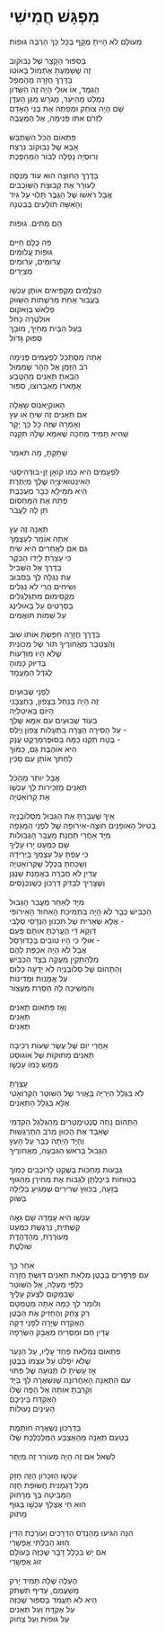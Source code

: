 # מִפְגָּשׁ חֲמִישִׁי

מֵעוֹלָם לֹא הָיִיתָ מֻקָּף בְּכָל כָּךְ הַרְבֵּה גּוּפוֹת\
\
בַּסִּפּוּר הַקָּצָר שֶׁל נַבּוּקוֹב\
זֶה שֶׁשָּׁמַעְתָּ אֶתְמוֹל בָּאוֹטוֹ\
בַּדֶּרֶךְ חֲזָרָה מֵהַמַּפָּל\
הַגַּמָּד, אוֹ אוּלַי הָיָה זֶה הַשֵּׁדוֹן\
נִמְלַט מֵהַיַּעַר, מְגֹרָשׁ מִגַּן הָעֵדֶן\
שָׁם הָיָה צוֹחֵק וּמְפַתֶּה אֶת בְּנֵי הָאָדָם\
לִזְרֹם אִתּוֹ פְּנִימָה, אֶל הַמַּעֲבֶה\
\
פִּתְאוֹם הַכֹּל הִשְׁתַּבֵּשׁ\
אַבָּא שֶׁל נַבּוּקוֹב נִרְצַח\
וְרוּסְיָה נָפְלָה לְבוֹר הַמְּהַפֶּכֶת\
\
בַּדֶּרֶךְ הַחוּצָה הוּא עוֹד מְנַסֶּה\
לְעוֹרֵר אֶת קְבוּצַת הַשּׁוֹכְבִים\
אֲבָל רֹאשׁוֹ שֶׁל הַגֶּבֶר תָּלוּי עַל גִּיד\
וְהָאִשָּׁה תּוֹלָעִים בְּבִטְנָהּ\
\
הֵם מֵתִים. גּוּפוֹת\
\
פֹּה כֻּלָּם חַיִּים\
גּוּפוֹת עֲלוּמִים\
עֲרוּמִים, עֵרוּמִים\
מְצֻיָּרִים\
\
הַצַּלָּמִים מַקְפִּיאִים אוֹתָן עַכְשָׁו\
בַּעֲבוּר אַחַת מֵרִשְׁתוֹת הַשִּׁוּוּק\
פְלֵאשׁ בְּוָאקוּם\
אוּלְטְרָה כָּחֹל\
בַּעַל הַבַּיִת מְחַיֵּךְ, מוּבָךְ\
סִפּוּק גָּדוֹל\
\
אַתָּה מִסְתַּכֵּל לִפְעָמִים פְּנִימָה\
רֹב הַזְּמַן אֶל הָהָר שֶׁמִּמּוּל\
הֵבֵאתָ תְּאֵנִים מֵהַטֶּבַע\
אָמָארוֹ מְאַבְרוּצוֹ, סִפּוּר\
\
הָאוֹקְיָאנוֹס שָׁאֲלָה\
אִם תְּאֵנִים זֶה שִׂיחַ אוֹ עֵץ\
וְאָמְרָה שֶׁזֶּה כָּל כָּךְ יָקָר\
שֶׁהִיא תָּמִיד מְחַכָּה שֶׁאִמָּא שֶׁלָּהּ תִּקְנֶה\
\
שָׁתַקְתָּ, מָה תֹּאמַר\
\
לִפְעָמִים הִיא כְּמוֹ קוֹאָן זֵן-בּוּדְהִיסְטִי\
הָאִינְטוּאִיצְיָה שֶׁלְּךָ מְיֻתֶּרֶת\
הִיא מִמֵּילָא כְּבָר מְעֻכֶּבֶת\
פְּתַח אֶת הַמַּחְסוֹם\
תֵּן לָהּ לַעֲבֹר\
\
תְּאֵנָה זֶה עֵץ\
אַתָּה אוֹמֵר לְעַצְמְךָ\
גַּם אִם לַאֲחֵרִים הִיא שִׂיחַ\
כִּי עָצַרְתְּ לְיָדוֹ הַבֹּקֶר\
בַּדֶּרֶךְ אֶל הַשְּׁבִיל\
עֵת נִגְלָה לְךָ בַּסִּבּוּב\
וְשִׂיחִים הֲרֵי לֹא נִגְלִים\
מַקְסִימוּם מִתְגַּלְגְּלִים\
בַּסְּרָטִים עַל בָּאוּלִינְג\
עַל שֵׁמוֹת תּוֹאֲמִים\
\
בַּדֶּרֶךְ חֲזָרָה חִפַּשְׂתָּ אוֹתוֹ שׁוּב\
וְהִצְטַבֵּר מֵאֲחוֹרֶיךָ תּוֹר שֶׁל מְכוֹנִית\
שֶׁלֹּא הָיוּ מוּדָעוֹת\
בְּדִיּוּק כָּמוֹהָ\
לְגֹדֶל הַמַּעֲמָד\
\
לִפְנֵי שְׁבוּעַיִם\
זֶה הָיָה בְּנַחַל בַּצָּפוֹן, בַּחַצְּבָּנִי\
הַיּוֹם בְּאִיטַלְיָה\
בְּעוֹד שְׁבוּעַיִם עִם אִמָּא שֶׁלְּךָ\
עַל הַסִּירָה הַצָּרָה בִּתְעָלוֹת צְפוֹן וֵיְלְס -\
בֶּטַח תִּקְנוּ כַּמָּה בְּסוּפֶּרְמַרְקֶט עֲנָק -\
הִיא אוֹהֶבֶת גַּם, כָּמוֹךָ\
לַחְתֹּךְ אוֹתָן עִם סַכִּין\
\
אֲבָל יוֹתֵר מֵהַכֹּל\
תְּאֵנִים מַזְכִּירוֹת לְךָ עַכְשָׁו\
אֶת קְרוֹאַטְיָה\
\
אֵיךְ שֶׁעָבַרְתָּ אֶת הַגְּבוּל מִסְּלוֹבֶנְיָה\
בְּטִיּוּל הָאוֹפַנַּיִם חוֹצֶה-אֵירוֹפָּה שֶׁל לִפְנֵי הַמַּגֵּפָה\
מִיָּד אַחֲרֵי תַּחֲנַת מַעֲבַר הַגְּבוּלוֹת\
שָׁם כִּמְעַט יָרוּ עָלֶיךָ\
כִּי עַפְתָּ עַל עַצְמְךָ בַּיְּרִידָה\
וְשָׁכַחְתָּ בִּכְלָל שֶׁקְּרוֹאַטְיָה\
עֲדַיִן לֹא חֲבֵרָה בַּאֲמָנַת שֶׁנְגֶן\
וְשֶׁצָּרִיךְ לִבְדֹּק דַּרְכּוֹן כְּשֶׁנִּכְנָסִים\
\
מִיָּד לְאַחַר מַעֲבַר הַגְּבוּל\
הַכְּבִישׁ כְּבָר לֹא הָיָה בִּתְמִיכַת הָאִחוּד הָאֵירוֹפִּי\
אֶלָּא שְׁאֵרִית שֶׁל תִּכְנוּן הַנְדָּסִי סְלָבִי -\
דַּוְקָא דֵּי הֶעֱרַכְתָּ אוֹתָם פַּעַם\
אוּלַי כִּי הָיוּ טוֹבִים בְּכַדּוּרְסַל -\
אֲבָל לֹא הָיָה אִכְפַּת לָהֶם\
מִלְּהַתְקִין מַעֲקֶה בְּצַד הַכְּבִישׁ\
וְהַתְּהוֹם שֶׁל סְלוֹבֶנְיָה לֹא יָדְעָה כְּלוּם\
עַל אֲמָנוֹת וּמְדִינוֹת\
וְהִמְשִׁיכָה לָהּ חַסְרַת מַעֲצוֹר\
\
וְאָז פִּתְאוֹם תְּאֵנִים\
תְּאֵנִים\
תְּאֵנִים\
\
אַחֲרֵי יוֹם שֶׁל עֶשֶׂר שְׁעוֹת רְכִיבָה\
תְּאֵנִים מְתוּקוֹת שֶׁל אוֹגוּסְט\
מַמָּשׁ כְּמוֹ עַכְשָׁו\
\
עָצַרְתָּ\
לֹא בִּגְלַל הַיְּרִיָּה בָּאֲוִיר שֶׁל הַשּׁוֹטֵר הַקְּרוֹאָטִי\
אֶלָּא בִּגְלַל הַתְּאֵנִים\
\
הַתְּהוֹם נָחָה סֶנְטִימֶטְרִים מֵהַגַּלְגַּל הַקִּדְמִי\
שֶׁאִבֵּד אֶת הַכִּוּוּן מֵרֹב הִתְרַגְּשׁוּת\
וְהַיָּד הָיְתָה כְּבָר עַל הָעֵץ\
הַגְּבוּל בְּרֹאשׁ הַגִּבְעָה, מֵאֲחוֹרֶיךָ\
\
גְּבָעוֹת מְחַכּוֹת בְּשֶׁקֶט לָרוֹכְבִים כָּמוֹךְ\
בְּטוּחוֹת בִּיכָלְתָּן לִגְבּוֹת אֶת מְחִירָן מֵהַגּוּף\
בְּזֵעָה, בְּכִוּוּץ שְׁרִירִים שֶׁמַּגִּיעַ בַּלַּיְלָה\
בַּשּׁוֹק\
\
עַכְשָׁו הִיא עָמְדָה שָׁם גֵּאָה\
קַשְׁתִּית, נִרְגֶּשֶׁת כִּמְעַט\
מֵעוּרֶרֶת, מְהַדְהֶדֶת\
שׁוֹלֶטֶת\
\
אַחַר כָּךְ\
עִם פַּרְפָּרִים בְּבֶטֶן מְלֵאַת תְּאֵנִים דִּוַּשְׁתָּ חֲזָרָה\
כְּלַפֵּי מַעְלָה, אֶל הַשּׁוֹטֵר\
שֶׁבִּמְקוֹם לִצְעֹק עָלֶיךָ\
וְלוֹמַר לְךָ כַּמָּה אַתָּה מְטֻמְטָם\
רַק צָחַק וְהֶחְזִיק אֶת הַבֶּטֶן\
הָאֶקְדָּח שֶׁיָּרָה לִפְנֵי דַּקָּה\
עֲדַיִן חַם וּמַסְרִיחַ מְאֲבָק הַשְּׂרֵפָה\
\
פִּתְאוֹם נִמְלֵאת פַּחַד עָלָיו, עַל הַנַּעַר\
שֶׁלֹּא יִפְלֹט עַל עַצְמוֹ בַּבֶּטֶן\
אָז עָשִׂיתָ לוֹ תְּנוּעָה שֶׁל פִּתּוּי\
עִם הַתְּאֵנָה הָאַחֲרוֹנָה שֶׁנִּשְׁאֲרָה לְךָ בַּיָּד\
וְקֵרַבְתָּ אוֹתָהּ אֶל הַפֶּה שֶׁלּוֹ\
הָאֶקְדָּח בֵּינֵיכֶם\
הָעֵינַיִם נְעוּלוֹת\
\
בַּדַּרְכּוֹן נִשְׁאֲרָה חוֹתֶמֶת\
בְּטַעַם תְּאֵנָה מֵהָאֶצְבַּע הַמְּלֻכְלֶכֶת שֶׁלּוֹ\
\
לִשְׁאֹל אִם זֶה הָיָה מְעוֹרֵר זֶה מְיֻתָּר\
\
עַכְשָׁו הַזִּכָּרוֹן הַזֶּה חָזָק\
מִכָּל דֻּגְמָנִית חֲשׂוּפַת חָזֶה\
הַמַּבִּיטָה בְּךָ מֵרָחוֹק\
הוּא חַי אֶצְלְךָ עַכְשָׁו בַּגּוּף\
מָתוֹק\
\
הִנֵּה הִגִּיעוּ מְהַנְדֵּס הַדְּרָכִים וְעוֹרֶכֶת הַדִּין\
הַזּוּג הַבִּלְתִּי אֶפְשָׁרִי\
אִם יֵשׁ בִּכְלָל דָּבָר שֶׁכַּזֶּה בָּעוֹלָם\
זוּג אֶפְשָׁרִי\
\
הֶעָלֶה שֶׁלָּהּ תָּמִיד יָרֹק\
מְשַׁעֲמֵם, עָדִיף תִּשְׁתֹּק\
הִיא לֹא תַּעֲמֹד בְּסִפּוּר שֶׁכַּזֶּה\
עַל אֶקְדָּח וְעַל תְּאֵנִים\
עַל גּוּפוֹת וְעַל צְחוֹק